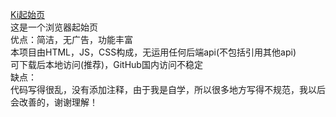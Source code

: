 <a href="https://yuiandazucat.github.io/ki/index.html">Ki起始页</a><br>
这是一个浏览器起始页<br>
优点：简洁，无广告，功能丰富<br>
本项目由HTML，JS，CSS构成，无运用任何后端api(不包括引用其他api)<br>
可下载后本地访问(推荐)，GitHub国内访问不稳定<br>
缺点：<br>
代码写得很乱，没有添加注释，由于我是自学，所以很多地方写得不规范，我以后会改善的，谢谢理解！
